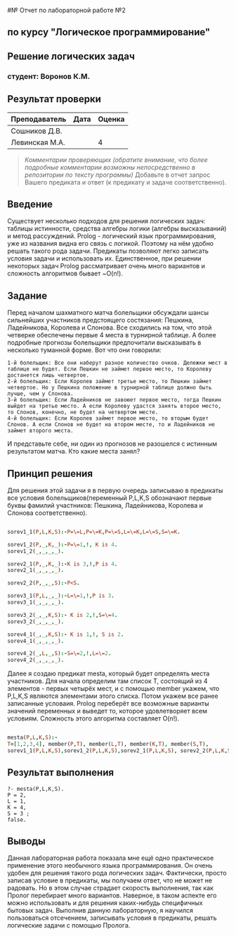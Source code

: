 #№ Отчет по лабораторной работе №2
## по курсу "Логическое программирование"

## Решение логических задач

### студент: Воронов К.М.

## Результат проверки

| Преподаватель     | Дата         |  Оценка       |
|-------------------|--------------|---------------|
| Сошников Д.В. |              |               |
| Левинская М.А.|              |      4        |

> *Комментарии проверяющих (обратите внимание, что более подробные комментарии возможны непосредственно в репозитории по тексту программы)*
Добавьте в отчет запрос Вашего предиката и ответ (к предикату и задаче соответственно).

## Введение

Существует несколько подходов для решения логических задач: таблицы истинности, средства алгебры логики (алгебры высказываний) и метод рассуждений. Prolog - логический язык программирования, уже из названия видна его связь с логикой. Поэтому на нём удобно решать такого рода задачи. Предикаты позволяют легко записать условия задачи и использовать их. Единственное, при решении некоторых задач Prolog рассматривает очень много вариантов и сложность алгоритмов бывает ~O(n!).

## Задание

Перед началом шахматного матча болельщики обсуждали шансы сильнейших участников предстоящего состязания: Пешкина, Ладейникова, Королева и Слонова. Все сходились на том, что этой четверке обеспечены первые 4 места в турнирной таблице. А более подробные прогнозы болельщики предпочитали высказывать в несколько туманной форме. Вот что они говорили:

    1-й болельщик: Все они наберут разное количество очков. Дележки мест в таблице не будет. Если Пешкин не займет первое место, то Королеву достанется лишь четвертое.
    2-й болельщик: Если Королев займет третье место, то Пешкин займет четвертое. Но у Пешкина положение в турнирной таблице должно быть лучше, чем у Слонова.
    3-й болельщик: Если Ладейников не завоюет первое место, тогда Пешкин выйдет на третье место. А если Королеву удастся занять второе место, то Слонов, конечно, не будет на четвертом месте.
    4-й болельщик: Если Королев займет первое место, то вторым будет Слонов. А если Слонов не будет на втором месте, то и Ладейников не займет второго места.

И представьте себе, ни один из прогнозов не разошелся с истинным результатом матча. Кто какие места занял?

## Принцип решения

Для решения этой задачи я в первую очередь записываю в предикаты все условия болельщиков(переменный P,L,K,S обозначают первые буквы фамилий участников:  Пешкина, Ладейникова, Королева и Слонова соответственно).

```Prolog

sorev1_1(P,L,K,S):-P=\=L,P=\=K,P=\=S,L=\=K,L=\=S,S=\=K.

sorev1_2(P,_,K,_):-P=\=1,!, K is 4.
sorev1_2(_,_,_,_).

sorev2_1(P,_,K,_):-K is 3,!,P is 4.
sorev2_1(_,_,_,_).

sorev2_2(P,_,_,S):-P<S.

sorev3_1(P,L,_,_):-L=\=1,!,P is 3.
sorev3_1(_,_,_,_).

sorev3_2(_,_,K,S):- K is 2,!,S=\=4.
sorev3_2(_,_,_,_).

sorev4_1(_,_,K,S):- K is 1,!, S is 2.
sorev4_1(_,_,_,_).

sorev4_2(_,L,_,S):-S=\=2,!,L=\=2.
sorev4_2(_,_,_,_).

```
Далее я создаю предикат mesta, который будет определять места участников. Для начала определим там список Т, состоящий из 4 элементов - первых четырёх мест, и с помощью member укажем, что P,L,K,S являются элементами этого списка. Потом укажем все ранее записанные условаия. Prolog переберёт все возможные варианты значений переменных и выведет то, которое удовлетворяет всем условиям. Сложность этого алгоритма составляет O(n!).
```Prolog

mesta(P,L,K,S):-
T=[1,2,3,4], member(P,T), member(L,T), member(K,T), member(S,T),
sorev1_1(P,L,K,S),sorev1_2(P,L,K,S),sorev2_1(P,L,K,S), sorev2_2(P,L,K,S), sorev3_1(P,L,K,S), sorev3_2(P,L,K,S),sorev4_1(P,L,K,S), sorev4_2(P,L,K,S).

```

## Результат выполнения

```
?- mesta(P,L,K,S).
P = 2,
L = 1,
K = 4,
S = 3 ;
false.
```


## Выводы

Данная лабораторная работа показала мне ещё одно практическое применение этого необычного языка программирования. Он очень удобен для решения такого рода логических задач. Фактически, просто записав условие в предикаты, мы получаем ответ, что не может не радовать. Но в этом случае страдает скорость выполнения, так как Пролог перебирает много вариантов. Наверное, в таком аспекте его можно использовать и для решения каких-нибудь специфичных бытовых задач.  Выполнив данную лабораторную, я научился пользоваться отсечением, записывать условия в предикаты, решать логические задачи с помощью Пролога.


